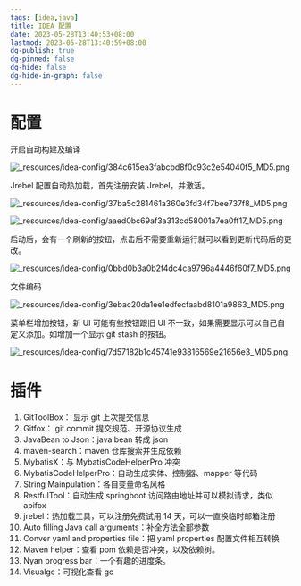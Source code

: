 ```yaml
---
tags: [idea,java]
title: IDEA 配置
date: 2023-05-28T13:40:53+08:00
lastmod: 2023-05-28T13:40:59+08:00
dg-publish: true
dg-pinned: false
dg-hide: false
dg-hide-in-graph: false
---
```


# 配置

开启自动构建及编译

![_resources/idea-config/384c615ea3fabcbd8f0c93c2e54040f5_MD5.png](/img/user/_resources/idea-config/384c615ea3fabcbd8f0c93c2e54040f5_MD5.png)

Jrebel 配置自动热加载，首先注册安装 Jrebel，并激活。

![_resources/idea-config/37ba5c281461a360e3fd34f7bee737f8_MD5.png](/img/user/_resources/idea-config/37ba5c281461a360e3fd34f7bee737f8_MD5.png)

![_resources/idea-config/aaed0bc69af3a313cd58001a7ea0ff17_MD5.png](/img/user/_resources/idea-config/aaed0bc69af3a313cd58001a7ea0ff17_MD5.png)

启动后，会有一个刷新的按钮，点击后不需要重新运行就可以看到更新代码后的更改。

![_resources/idea-config/0bbd0b3a0b2f4dc4ca9796a4446f60f7_MD5.png](/img/user/_resources/idea-config/0bbd0b3a0b2f4dc4ca9796a4446f60f7_MD5.png)


文件编码

![_resources/idea-config/3ebac20da1ee1edfecfaabd8101a9863_MD5.png](/img/user/_resources/idea-config/3ebac20da1ee1edfecfaabd8101a9863_MD5.png)

菜单栏增加按钮，新 UI 可能有些按钮跟旧 UI 不一致，如果需要显示可以自己自定义添加。如增加一个显示 git stash 的按钮。

![_resources/idea-config/7d57182b1c45741e93816569e21656e3_MD5.png](/img/user/_resources/idea-config/7d57182b1c45741e93816569e21656e3_MD5.png)


# 插件

1. GitToolBox： 显示 git 上次提交信息
2. Gitfox： git commit 提交规范、开源协议生成
3. JavaBean to Json：java bean 转成 json 
4. maven-search：maven 仓库搜索并生成依赖
5. MybatisX：与 MybatisCodeHelperPro 冲突
6. MybatisCodeHelperPro：自动生成实体、控制器、mapper 等代码
7. String Mainpulation：各自变量命名风格
8. RestfulTool：自动生成 springboot 访问路由地址并可以模拟请求，类似 apifox
9. jrebel：热加载工具，可以注册免费试用 14 天，可以一直换临时邮箱注册
10. Auto filling Java call arguments：补全方法全部参数
11. Conver yaml and properties file：把 yaml properties 配置文件相互转换
12. Maven helper：查看 pom 依赖是否冲突，以及依赖树。
13. Nyan progress bar：一个有趣的进度条。
14. Visualgc：可视化查看 gc
